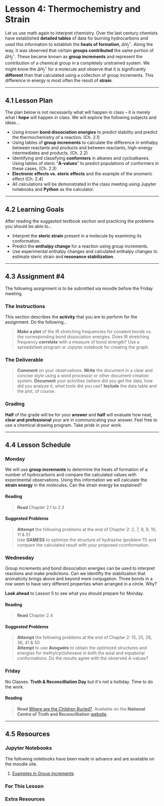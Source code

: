 # Lesson 4: Thermochemistry and Strain
Let us use math again to interpret chemistry. Over the last century chemists have established **detailed tables** of data for burning hydrocarbons and used this information to establish the **heats of formation**, $\Delta H_f^{\circ}$. Along the way, it was observed that certain **groups contributed** the same portion of $\Delta H_f^{\circ}$. These became known as **group increments** and represent the contribution of a chemical group in a completely unstrained system. We might know the $\Delta H_f^{\circ}$ for a molecule and observe that it is significantly **different** than that calculated using a collection of group increments. This difference in energy is most often the result of **strain**.

-----
## 4.1 Lesson Plan
The plan below is not necessarily what will happen in class – it is merely what I **hope** will happen in class. We will explore the following subjects and ideas$\ldots$

- Using known **bond dissociation energies** to predict stability and predict the thermochemistry of a reaction. (Ch. 2.1)
- Using tables of **group increments** to calculate the difference in enthalpy between reactants and products and between reactants, high-energy intermediates and products. (Ch. 2.2)
- Identifying and classifying **conformers** in alkanes and cycloalkanes. Using tables of steric ”**A-values**” to predict populations of conformers in these cases. (Ch. 2.3) 
- **Electronic effects vs. steric effects** and the example of the anomeric effect (Ch. 2.4)
- All calculations will be demonstrated in the class meeting using Jupyter notebooks and **Python** as the calculator.

-----
## 4.2 Learning Goals
After reading the suggested textbook section and practicing the problems you should be able to$\ldots$

- Interpret the **steric strain** present in a molecule by examining its conformation.
- Predict the **enthalpy change** for a reaction using group increments.
- Use experimental enthalpy changes and calculated enthalpy changes to estimate steric strain and **resonance stabilization**.

-----
## 4.3 Assignment \#4

The following assignment is to be submitted via moodle before the Friday meeting.

### The Instructions
This section describes the **activity** that you are to perform for the assignment. Do the following$\ldots$

> **Make a plot** of the IR stretching frequencies for covalent bonds vs. the corresponding bond dissociation energies. Does IR stretching frequency **correlate** with a measure of bond strength? Use a spreadsheet program or Jupyter notebook for creating the graph. 

### The Deliverable
> **Comment** on your observations. **Write** the document in a clear and concise style using a word processor or other document creation system. **Document** your activities (where did you get the data, how did you analyze it, what tools did you use? **Include** the data table and the plot, of course. 


### Grading
**Half** of the grade will be for your **answer** and **half** will evaluate how neat, **clear and professional** your are in communicating your answer. Feel free to use a chemical drawing program. Take pride in your work.



-----
## 4.4 Lesson Schedule

### Monday 

We will use **group increments** to determine the heats of formation of a number of hydrocarbons and compare the calculated values with experimental observations. Using this information we will calculate the **strain energy** in the molecules. Can the strain energy be explained?

#### Reading

> **Read** Chapter 2.1 to 2.3  

#### Suggested Problems

> **Attempt** the following problems at the end of Chapter 2: 2, 7, 8, 9, 10, 11 \& 51 <br>
> Use **GAMESS** to optimize the structure of hydrazine (problem 11) and compare the calculated result with your proposed cconformation.

### Wednesday

Group increments and bond dissociation energies can be used to interpret reactions and make predictions. Can we identifty the stabilization that aromaticity brings above and beyond mere conjugation. Three bonds in a row seem to have very different properties when arranged in a circle. Why?

**Look ahead** to Lesson 5 to see what you should prepare for Monday.

#### Reading

> **Read** Chapter 2.4  

#### Suggested Problems

> **Attempt** the following problems at the end of Chapter 2: 15, 25, 26, 36, 41 & 50 <br>
> **Attempt** to use **Avogadro** to obtain the optimized structures and energies for methylcyclohexane in both the axial and equatorial conformations. Do the results agree with the observed A-values?

### Friday

No Classes. **Truth & Reconcilliation Day** but it's not a holliday. Time to do the work.

#### Reading

> **Read** [Where are the Children Buried?](https://ehprnh2mwo3.exactdn.com/wp-content/uploads/2021/05/AAA-Hamilton-cemetery-FInal.pdf). Available on the **National Centre of Truth and Reconcilliation** [website](https://nctr.ca/).


------
## 4.5 Resources

### Jupyter Notebooks

The following notebooks have been made in advance and are available on the moodle site.

1. [Examples in Group Increments](Resource_Moodle_Link.ipynb)

### For This Lesson

### Extra Resources

